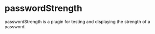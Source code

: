 # passwordStrength
passwordStrength is a plugin for testing and displaying the strength of a password.